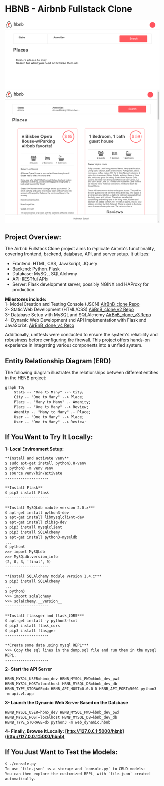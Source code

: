# HBNB - Airbnb Fullstack Clone

![demo1](/assets/demo1_zswgiq5mf.png)
![demo2](/assets/demo2_gumvjhh25.png)

## Project Overview:

The Airbnb Fullstack Clone project aims to replicate Airbnb's functionality, covering frontend, backend, database, API, and server setup. It utilizes:

- Frontend: HTML, CSS, JavaScript, JQuery
- Backend: Python, Flask
- Database: MySQL, SQLAlchemy
- API: RESTful APIs
- Server: Flask development server, possibly NGINX and HAProxy for production.

**Milestones include:**  
1- Model Creation and Testing Console (JSON) [AirBnB_clone Repo](https://github.com/samehelgazar95/AirBnB_clone)  
2- Static Web Development (HTML/CSS) [AirBnB_clone_v2 Repo](https://github.com/samehelgazar95/AirBnB_clone_v2)  
3- Database Setup with MySQL and SQLAlchemy [AirBnB_clone_v3 Repo](https://github.com/samehelgazar95/AirBnB_clone_v3)  
4- Dynamic Web Development and API Implementation with Flask and JavaScript. [AirBnB_clone_v4 Repo](https://github.com/samehelgazar95/AirBnB_clone_v4)

Additionally, unittests were conducted to ensure the system's reliability and robustness before configuring the firewall. This project offers hands-on experience in integrating various components into a unified system.

## Entity Relationship Diagram (ERD)

The following diagram illustrates the relationships between different entities in the HBNB project:

```mermaid
graph TD;
    State -- "One to Many" --> City;
    City -- "One to Many" --> Place;
    Place -. "Many to Many" .- Amenity;
    Place -- "One to Many" --> Review;
    Amenity -. "Many to Many" .- Place;
    User -- "One to Many" --> Place;
    User -- "One to Many" --> Review;
```

## If You Want to Try It Locally:

**1- Local Environment Setup:**

```code
**Install and activate venv**
$ sudo apt-get install python3.8-venv
$ python3 -m venv venv
$ source venv/bin/activate
--------------------

**Install Flask**
$ pip3 install Flask
--------------------

**Install MySQLdb module version 2.0.x***
$ apt-get install python3-dev
$ apt-get install libmysqlclient-dev
$ apt-get install zlib1g-dev
$ pip3 install mysqlclient
$ pip3 install SQLAlchemy
$ apt-get install python3-mysqldb
...
$ python3
>>> import MySQLdb
>>> MySQLdb.version_info
(2, 0, 3, 'final', 0)
--------------------

**Install SQLAlchemy module version 1.4.x***
$ pip3 install SQLAlchemy
...
$ python3
>>> import sqlalchemy
>>> sqlalchemy.__version__
--------------------

**Install flassger and flask_CORS***
$ apt-get install -y python3-lxml
$ pip3 install flask_cors
$ pip3 install flasgger
--------------------

**Create some data using mysql REPL***
>>> Copy the sql lines in the dump.sql file and run them in the mysql REPL.
--------------------
```

**2- Start the API Server**

```code
HBNB_MYSQL_USER=hbnb_dev HBNB_MYSQL_PWD=hbnb_dev_pwd HBNB_MYSQL_HOST=localhost HBNB_MYSQL_DB=hbnb_dev_db HBNB_TYPE_STORAGE=db HBNB_API_HOST=0.0.0.0 HBNB_API_PORT=5001 python3 -m api.v1.app
```

**3- Launch the Dynamic Web Server Based on the Database**

```code
HBNB_MYSQL_USER=hbnb_dev HBNB_MYSQL_PWD=hbnb_dev_pwd HBNB_MYSQL_HOST=localhost HBNB_MYSQL_DB=hbnb_dev_db HBNB_TYPE_STORAGE=db python3 -m web_dynamic.hbnb
```

**4- Finally, Browse It Locally: [http://127.0.0.1:5000/hbnb](http://127.0.0.1:5000/hbnb)**

## If You Just Want to Test the Models:

```code
$ ./console.py
To use `file.json` as a storage and `console.py` to CRUD models:
You can then explore the customized REPL, with `file.json` created automatically.
```
